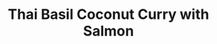 ---
title: "Thai Basil Coconut Curry with Salmon"
description: "Creamy coconut milk, fragrant basil, and spicy Thai curry paste pair beautifully with pieces of tender salmon."

pubDate: 2024-01-23

image: "../../images/thai-basil-coconut-curry-salmon.avif"
imageAlt: "Bowl of Thai basil coconut curry with salmon"

cookingTime: 45

steps:
  - title: "Prepare the Salmon"
    actions:
      - "Season the salmon fillets with salt and pepper. In a skillet over medium heat, cook the salmon in olive oil until it is cooked through. Remove from the skillet and set aside."
  - title: "Make the Curry"
    actions:
      - "In the same skillet, add the Thai curry paste, cook for 2 minutes."
      - "Add the coconut milk and fish sauce. Bring to a simmer and cook for 5 minutes."
      - "Add sugar, lime juice and stir until sugar is dissolved."
      - "Return the salmon to the skillet and simmer until heated through."
  - title: "Add the Basil and Serve"
    actions:
      - "Turn off the heat and stir in the Thai basil leaves."
      - "Serve the curry over steamed rice or noodles."

ingredients:
  - title: ""
    items:
      - quantity: "4"
        name: "salmon fillets"
      - quantity: ""
        name: "Salt and pepper to taste"
      - quantity: "2"
        name: "tablespoons olive oil"
      - quantity: "2"
        name: "tablespoons Thai red curry paste"
      - quantity: "1 can"
        name: "coconut milk"
      - quantity: "1"
        name: "tablespoon fish sauce"
      - quantity: "1"
        name: "tablespoon sugar"
      - quantity: "1"
        name: "lime, juiced"
      - quantity: "1"
        name: "cup Thai basil leaves"

recipeNotes: [
  "Salmon: The salmon can be replaced with other types of fish or even shrimp. Just adjust the cooking time accordingly.",
  "Normal sugar can be replaced with palm sugar which is traditionally used in Thai cooking.",
  "Coconut Milk: For a lighter version, you can use light coconut milk.",
  "If you can't find Thai basil, you can use sweet basil instead.",
  "This dish tastes even better the next day after the flavors have had time to meld together! Store leftovers in the fridge for up to 2-3 days, and reheat gently on the stovetop or in the microwave."
]

tags: ["curry", "thai", "salmon"]

slug: thai-basil-coconut-curry-with-salmon
---
